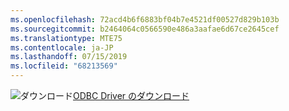 ```yaml
---
ms.openlocfilehash: 72acd4b6f6883bf04b7e4521df00527d829b103b
ms.sourcegitcommit: b2464064c0566590e486a3aafae6d67ce2645cef
ms.translationtype: MTE75
ms.contentlocale: ja-JP
ms.lasthandoff: 07/15/2019
ms.locfileid: "68213569"
---
```

![ダウンロード](../ssdt/media/download.png)[ODBC Driver のダウンロード](../connect/odbc/download-odbc-driver-for-sql-server.md)
